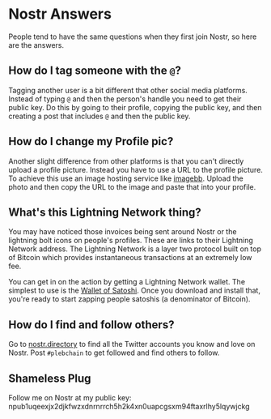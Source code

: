 # Nostr Answers

People tend to have the same questions when they first join Nostr, so here are
the answers.

## How do I tag someone with the `@`?

Tagging another user is a bit different that other social media platforms.
Instead of typing `@` and then the person's handle you need to get their public
key. Do this by going to their profile, copying the public key, and then
creating a post that includes `@` and then the public key.

## How do I change my Profile pic?

Another slight difference from other platforms is that you can't directly upload
a profile picture. Instead you have to use a URL to the profile picture. To
achieve this use an image hosting service like [imagebb](https://imgbb.com/).
Upload the photo and then copy the URL to the image and paste that into your
profile.

## What's this Lightning Network thing?

You may have noticed those invoices being sent around Nostr or the lightning
bolt icons on people's profiles. These are links to their Lightning Network
address. The Lightning Network is a layer two protocol built on top of Bitcoin
which provides instantaneous transactions at an extremely low fee.

You can get in on the action by getting a Lightning Network wallet. The simplest
to use is the [Wallet of Satoshi](https://www.walletofsatoshi.com/). Once you
download and install that, you're ready to start zapping people satoshis (a
denominator of Bitcoin).

## How do I find and follow others?

Go to [nostr.directory](https://nostr.directory) to find all the Twitter
accounts you know and love on Nostr. Post `#plebchain` to get followed and find
others to follow.

## Shameless Plug

Follow me on Nostr at my public key:
npub1uqeexjx2djkfwzxdnrnrrch5h2k4xn0uapcgsxm94ftaxrlhy5lqywjckg
